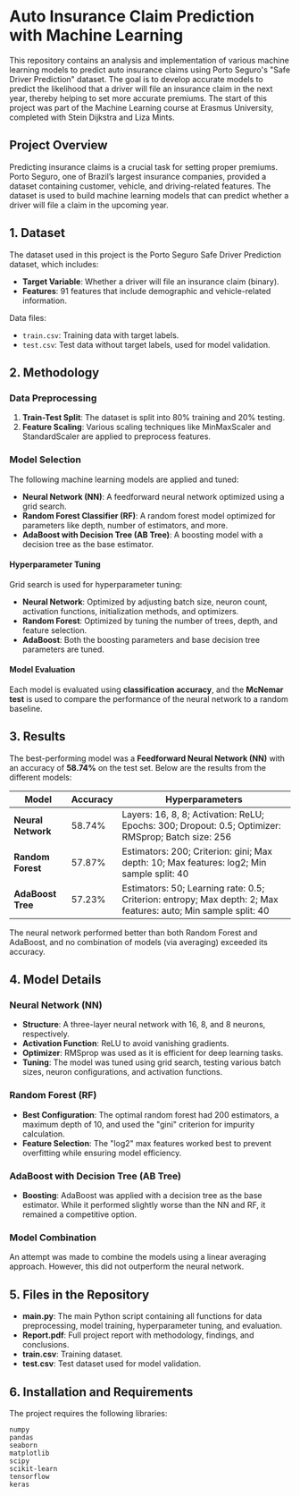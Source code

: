 # Auto Insurance Claim Prediction with Machine Learning

This repository contains an analysis and implementation of various machine learning models to predict auto insurance 
claims using Porto Seguro's "Safe Driver Prediction" dataset. The goal is to develop accurate models to predict the 
likelihood that a driver will file an insurance claim in the next year, thereby helping to set more accurate 
premiums. The start of this project was part of the Machine Learning course at Erasmus University, completed with Stein Dijkstra and Liza 
Mints.

## Project Overview
Predicting insurance claims is a crucial task for setting proper premiums. Porto Seguro, one of Brazil’s largest insurance companies, provided a dataset containing customer, vehicle, and driving-related features. The dataset is used to build machine learning models that can predict whether a driver will file a claim in the upcoming year.

## 1. Dataset
The dataset used in this project is the Porto Seguro Safe Driver Prediction dataset, which includes:
- **Target Variable**: Whether a driver will file an insurance claim (binary).
- **Features**: 91 features that include demographic and vehicle-related information.

Data files:
- `train.csv`: Training data with target labels.
- `test.csv`: Test data without target labels, used for model validation.

## 2. Methodology

### Data Preprocessing
1. **Train-Test Split**: The dataset is split into 80% training and 20% testing.
2. **Feature Scaling**: Various scaling techniques like MinMaxScaler and StandardScaler are applied to preprocess features.

### Model Selection
The following machine learning models are applied and tuned:
- **Neural Network (NN)**: A feedforward neural network optimized using a grid search.
- **Random Forest Classifier (RF)**: A random forest model optimized for parameters like depth, number of estimators, and more.
- **AdaBoost with Decision Tree (AB Tree)**: A boosting model with a decision tree as the base estimator.

#### Hyperparameter Tuning
Grid search is used for hyperparameter tuning:
- **Neural Network**: Optimized by adjusting batch size, neuron count, activation functions, initialization methods, and optimizers.
- **Random Forest**: Optimized by tuning the number of trees, depth, and feature selection.
- **AdaBoost**: Both the boosting parameters and base decision tree parameters are tuned.

#### Model Evaluation
Each model is evaluated using **classification accuracy**, and the **McNemar test** is used to compare the performance of the neural network to a random baseline.

## 3. Results

The best-performing model was a **Feedforward Neural Network (NN)** with an accuracy of **58.74%** on the test set. Below are the results from the different models:

| Model         | Accuracy | Hyperparameters                                                                                 |
|---------------|----------|-------------------------------------------------------------------------------------------------|
| **Neural Network** | 58.74%   | Layers: 16, 8, 8; Activation: ReLU; Epochs: 300; Dropout: 0.5; Optimizer: RMSprop; Batch size: 256 |
| **Random Forest**  | 57.87%   | Estimators: 200; Criterion: gini; Max depth: 10; Max features: log2; Min sample split: 40    |
| **AdaBoost Tree**  | 57.23%   | Estimators: 50; Learning rate: 0.5; Criterion: entropy; Max depth: 2; Max features: auto; Min sample split: 40 |

The neural network performed better than both Random Forest and AdaBoost, and no combination of models (via averaging) exceeded its accuracy.

## 4. Model Details

### Neural Network (NN)
- **Structure**: A three-layer neural network with 16, 8, and 8 neurons, respectively.
- **Activation Function**: ReLU to avoid vanishing gradients.
- **Optimizer**: RMSprop was used as it is efficient for deep learning tasks.
- **Tuning**: The model was tuned using grid search, testing various batch sizes, neuron configurations, and activation functions.

### Random Forest (RF)
- **Best Configuration**: The optimal random forest had 200 estimators, a maximum depth of 10, and used the "gini" criterion for impurity calculation.
- **Feature Selection**: The "log2" max features worked best to prevent overfitting while ensuring model efficiency.

### AdaBoost with Decision Tree (AB Tree)
- **Boosting**: AdaBoost was applied with a decision tree as the base estimator. While it performed slightly worse than the NN and RF, it remained a competitive option.

### Model Combination
An attempt was made to combine the models using a linear averaging approach. However, this did not outperform the neural network.

## 5. Files in the Repository

- **main.py**: The main Python script containing all functions for data preprocessing, model training, hyperparameter tuning, and evaluation.
- **Report.pdf**: Full project report with methodology, findings, and conclusions.
- **train.csv**: Training dataset.
- **test.csv**: Test dataset used for model validation.


## 6. Installation and Requirements

The project requires the following libraries:
```plaintext
numpy
pandas
seaborn
matplotlib
scipy
scikit-learn
tensorflow
keras
